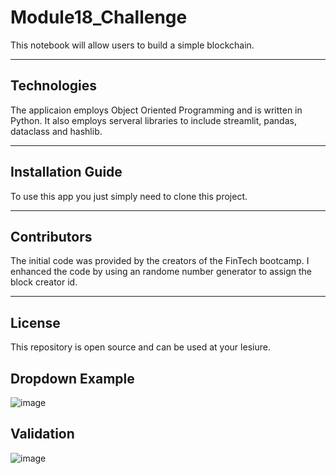 # Module18_Challenge

This notebook will allow users to build a simple blockchain.

---

## Technologies

The applicaion employs Object Oriented Programming and is written in Python. It also employs serveral libraries to include streamlit, pandas, dataclass and hashlib.

---

## Installation Guide

To use this app you just simply need to clone this project.

---


## Contributors

The initial code was provided by the creators of the FinTech bootcamp. I enhanced the code by using an randome number generator to assign the block creator id.

---

## License

This repository is open source and can be used at your lesiure.


## Dropdown Example

![image](https://github.com/0zzyt3ch/Module18_Challenge/assets/119699776/f2df29f2-61c5-4817-88b4-0af674c37010)

## Validation

![image](https://github.com/0zzyt3ch/Module18_Challenge/assets/119699776/af36891b-4c87-4bc4-bd86-1f8d4960e071)


